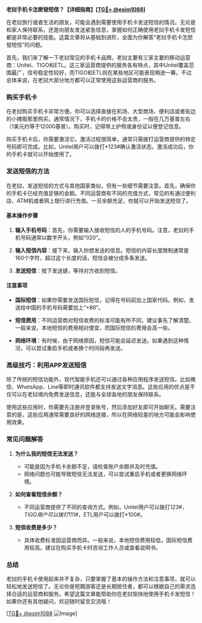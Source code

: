 **老挝手机卡怎麽發短信？【详细指南】[[TG💪+ @esim1088](https://t.me/s/esim1088)]**

在老挝旅行或者生活的朋友，可能会遇到需要使用手机卡发送短信的情况。无论是和家人保持联系，还是向朋友发送紧急信息，掌握如何正确使用老挝手机卡发短信都是非常必要的技能。这篇文章将从基础到进阶，全面为你解答“老挝手机卡怎麽發短信”的问题。

首先，我们来了解一下老挝常见的手机卡品牌。老挝主要有三家主要的移动运营商：Unitel、TIGO和ETL。这三家运营商提供的服务各有特点，其中Unitel覆盖范围最广，信号稳定性较好，而TIGO和ETL则在某些地区可能表现稍逊一筹。不过总体来说，在老挝大部分地方都可以正常使用这些运营商的服务。

### **购买手机卡**

在老挝购买手机卡非常方便。你可以选择直接在机场、大型商场、便利店或者街边的小摊贩那里购买。通常情况下，手机卡的价格不会太贵，一般在几万基普左右（1美元约等于12000基普）。购买时，记得带上护照或身份证以便登记信息。

购买手机卡后，你需要激活它。激活过程很简单，通常只需拨打运营商提供的特定号码即可完成。比如，Unitel用户可以拨打*123#确认激活状态。激活成功后，你的手机卡就可以开始使用了。

### **发送短信的方法**

在老挝，发送短信的方式与其他国家类似，但有一些细节需要注意。首先，确保你的手机卡已经充值足够的金额。不同运营商有不同的充值方式，常见的有通过便利店、ATM机或者网上银行进行充值。一旦余额充足，你就可以开始发送短信了。

#### **基本操作步骤**

1. **输入手机号码**：首先，你需要输入接收短信的人的手机号码。注意，老挝的手机号码通常以数字开头，例如“020”。
   
2. **输入短信内容**：接下来，输入你想发送的信息。短信的内容长度限制通常是160个字符，超过这个长度的话，短信会被分成多条发送。

3. **发送短信**：按下发送键，等待对方收到短信。

#### **注意事项**

- **国际短信**：如果你需要发送国际短信，记得在号码前加上国家代码。例如，发送给中国的手机号码需要加上“+86”。
  
- **短信费用**：不同运营商对短信收费的标准可能有所不同，建议事先了解清楚。一般来说，本地短信的费用相对便宜，而国际短信的费用会高一些。

- **网络环境**：有时候，由于网络原因，短信可能会延迟发送。如果遇到这种情况，可以尝试重启手机或者换个时间段再发送。

### **高级技巧：利用APP发送短信**

除了传统的短信功能外，现代智能手机还可以通过各种应用程序发送短信。比如微信、WhatsApp、Line等即时通讯软件都支持发送文字消息。这些应用的优点是不仅可以在老挝境内免费发送信息，还能与全球各地的朋友保持联系。

使用这些应用时，你需要先注册并登录账号，然后添加好友即可开始聊天。需要注意的是，这些应用通常需要良好的网络连接，所以在网络较差的地方可能会影响使用效果。

### **常见问题解答**

1. **为什么我的短信无法发送？**
   - 可能是因为手机卡余额不足，请检查账户余额并及时充值。
   - 网络问题也可能导致短信无法发送，可以尝试重启手机或者更换网络环境。

2. **如何查看短信余额？**
   - 不同运营商提供了不同的查询方式。例如，Unitel用户可以拨打*123#，TIGO用户可以拨打*111#，ETL用户可以拨打*100#。

3. **短信收费是多少？**
   - 具体收费标准因运营商而异。一般来说，本地短信费用较低，国际短信费用较高。建议在购买手机卡时咨询工作人员或查看说明书。

### **总结**

老挝的手机卡使用起来并不复杂，只要掌握了基本的操作方法和注意事项，就可以轻松地发送短信了。无论你是短期游客还是长期居住者，都可以根据自己的需求选择合适的运营商和服务。希望这篇文章能帮助你在老挝愉快地使用手机卡发短信！如果你还有其他疑问，欢迎随时留言交流哦！

[[TG💪+ @esim1088](https://t.me/s/esim1088) ![Image](https://i.postimg.cc/4NQfJmqS/Snipaste-2025-05-13-00-14-12.png)]